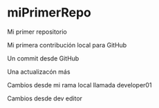 # miPrimerRepo

Mi primer repositorio

Mi primera contribución local para GitHub

Un commit desde GitHub

Una actualizacón más

Cambios desde mi rama local llamada developer01

Cambios desde dev editor